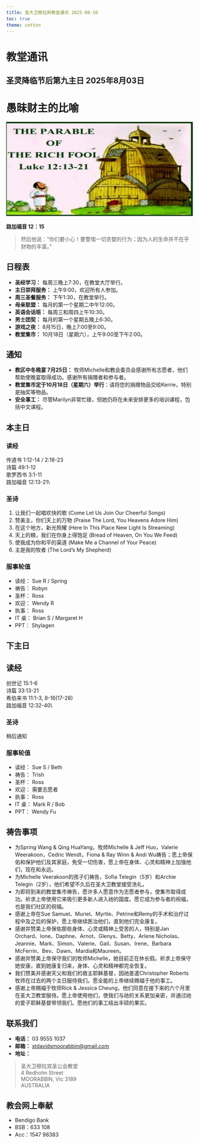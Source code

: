 ```yaml
---
title: 圣大卫穆拉宾教堂通讯 2025-08-10
toc: true
theme: cotton
---
```




# 教堂通讯



## 圣灵降临节后第九主日 2025年8月03日

# 愚昧财主的比喻

![愚昧财主的比喻](./img/img20250803.jpg)

**路加福音 12：15**
> 然后他说：“你们要小心！要警惕一切贪婪的行为；因为人的生命并不在乎财物的丰富。”

## 日程表

* **圣经学习：** 每周三晚上7:30，在教堂大厅举行。
* **主日崇拜服务：** 上午9:00，欢迎所有人参加。
* **周三圣餐服务：** 下午1:30，在教堂举行。
* **母亲联盟：** 每月的第一个星期二中午12:00。
* **英语会话班：** 每周三和周四上午10:30。
* **男士团契：** 每月的第一个星期五晚上6:30。
* **游戏之夜：** 8月15日，晚上7:00至9:00。
* **教堂集市：** 10月18日（星期六），上午9:00至下午2:00。



## 通知

* **教区中冬晚宴 7月25日：** 牧师Michelle和教会委员会感谢所有志愿者，他们帮助使晚宴取得成功。感谢所有捐赠者和参与者。
* **教堂集市定于10月18日（星期六）举行**：请将您的捐赠物品交给Kerrie，特别是抽奖等物品。
* **安全事工：** 尽管Marilyn非常忙碌，但她仍将在未来安排更多的培训课程，包括中文课程。

## 本主日

### 读经

传道书 1:12-14 / 2:18-23\
诗篇 49:1-12\
歌罗西书 3:1-11\
路加福音 12:13-21\

### 圣诗

1. 让我们一起唱欢快的歌 (Come Let Us Join Our Cheerful Songs)
2. 赞美主，你们天上的万物 (Praise The Lord, You Heavens Adore Him)
3. 在这个地方，新光照耀 (Here In This Place New Light Is Streaming)
4. 天上的粮，我们在你身上得饱足 (Bread of Heaven, On You We Feed)
5. 使我成为你和平的渠道 (Make Me a Channel of Your Peace)
6. 主是我的牧者 (The Lord’s My Shepherd)

### 服事轮值

* 读经： Sue R / Spring
* 祷告： Robyn
* 圣杯： Ross
* 欢迎： Wendy R
* 执事： Ross
* IT 桌： Brian S / Margaret H
* PPT： Shylagen

## 下主日

## 读经

创世记 15:1-6\
诗篇 33:13-21\
希伯来书 11:1-3, 8-16(17-28)\
路加福音 12:32-40\

### 圣诗

稍后通知

### 服事轮值

* 读经： Sue S / Beth
* 祷告： Trish
* 圣杯： Ross
* 欢迎： 需要志愿者
* 执事： Ross
* IT 桌： Mark R / Bob
* PPT： Wendy Fu

## 祷告事项

* 为Spring Wang \& Qing HuaYang，牧师Michelle \& Jeff Huo，Valerie Weerakoon，Cedric Wendt，Fiona \& Ray Winn \& Andi Wu祷告；愿上帝保佑和保护他们及其家庭，免受一切伤害，愿上帝在身体、心灵和精神上加强他们，现在和永远。
* 为Michelle Veerakoon的孩子们祷告，Sofia Telegin（5岁）和Archie Telegin（2岁），他们希望不久后在圣大卫教堂接受洗礼。
* 为即将到来的教堂集市祷告，愿许多人愿意作为志愿者参与，使集市取得成功。祈求上帝使用它来吸引更多新人进入祂的国度。愿它成为参与者的祝福，也是我们社区的祝福。
* 感谢上帝在Sue Samuel、Muriel、Myrtle、Petrine和Remy的手术和治疗过程中及之后的保护，愿上帝继续医治他们，直到他们完全康复。
* 感谢并赞美上帝保佑那些身体、心灵或精神上受苦的人，特别是Jan Orchard、Ione、Daphne、Arnot、Glenys、Betty、Arlene Nicholas、Jeannie、Mark、Simon、Valerie、Gail、Susan、Irene、Barbara McFerrin、Bev、Dawn、Mardia和Maureen。
* 感谢并赞美上帝保守我们的牧师Michelle，她目前正在休长假。祈求上帝保守她安康，直到她康复归来，身体、心灵和精神都完全恢复。
* 我们赞美并感谢天父和我们的救主耶稣基督，因祂差遣Christopher Roberts牧师在过去的两个主日服侍我们。愿全能的上帝继续赐福于他的事工。
* 感谢上帝赐福于牧师Rick \& Jessica Cheung，他们同意在接下来的六个月里在圣大卫教堂服侍。愿上帝使用他们，使我们与祂的关系更加亲密，并通过祂的爱子耶稣基督带领我们。愿他们的事工结出丰硕的果实。



## 联系我们

* **电话：** 03 9555 1037
* **邮箱：** stdavidsmoorabbin@gmail.com
* **地址：**

> 圣大卫穆拉宾圣公会教堂\
> 4 Redholm Street\
> MOORABBIN, Vic 3189\
> AUSTRALIA

## 教会网上奉献

* Bendigo Bank
* BSB：633 108
* Acc：1547 98383
